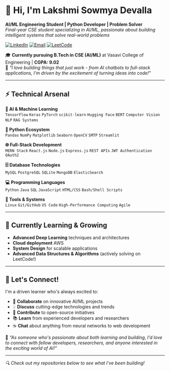 # 👋 Hi, I'm Lakshmi Sowmya Devalla  
**AI/ML Engineering Student | Python Developer | Problem Solver**  
*Final-year CSE student specializing in AI/ML, passionate about building intelligent systems that solve real-world problems*  

[![LinkedIn](https://img.shields.io/badge/LinkedIn-Let's_Connect-%230A66C2?style=for-the-badge&logo=linkedin)](https://linkedin.com/in/sowmya-devalla)
[![Email](https://img.shields.io/badge/Email-Reach_Out-%23D14836?style=for-the-badge&logo=gmail)](mailto:sowmyadevalla49@gmail.com)
[![LeetCode](https://img.shields.io/badge/LeetCode-Practice-%23FFA116?style=for-the-badge&logo=leetcode)](https://leetcode.com/u/sowmyadevalla49/)

🎓 **Currently pursuing B.Tech in CSE (AI/ML)** at Vasavi College of Engineering | **CGPA: 9.02**  
🌟 *"I love building things that just work - from AI chatbots to full-stack applications, I'm driven by the excitement of turning ideas into code!"*

---

## ⚡ Technical Arsenal    

**🤖 AI & Machine Learning**  
`TensorFlow` `Keras` `PyTorch` `scikit-learn` `Hugging Face` `BERT` `Computer Vision` `NLP` `RAG Systems`  

**🐍 Python Ecosystem**  
`Pandas` `NumPy` `Matplotlib` `Seaborn` `OpenCV` `SMTP` `Streamlit`  

**🌐 Full-Stack Development**  
`MERN Stack` `React.js` `Node.js` `Express.js` `REST APIs` `JWT Authentication` `OAuth2`  

**🗄️ Database Technologies**  
`MySQL` `PostgreSQL` `SQLite` `MongoDB` `ElasticSearch`  

**💻 Programming Languages**  
`Python` `Java` `SQL` `JavaScript` `HTML/CSS` `Bash/Shell Scripts`  

**🔧 Tools & Systems**  
`Linux` `Git/GitHub` `VS Code` `High-Performance Computing` `Agile`  

---

## 🌱 Currently Learning & Growing

- **Advanced Deep Learning** techniques and architectures
- **Cloud deployment** AWS
- **System Design** for scalable applications
- **Advanced Data Structures & Algorithms** (actively solving on LeetCode!)

---

## 💬 Let's Connect!  

I'm a driven learner who's always excited to:  
- 🤝 **Collaborate** on innovative AI/ML projects  
- 💡 **Discuss** cutting-edge technologies and trends  
- 🎯 **Contribute** to open-source initiatives  
- 📚 **Learn** from experienced developers and researchers
- ☕ **Chat** about anything from neural networks to web development

📧 *"As someone who's passionate about both learning and building, I'd love to connect with fellow developers, researchers, and anyone interested in the exciting world of AI!"*

---

*🔍 Check out my repositories below to see what I've been building!*
